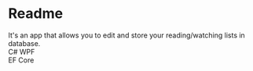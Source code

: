 # Readme
It's an app that allows you to edit and store your reading/watching lists in database.    
C# WPF    
EF Core    